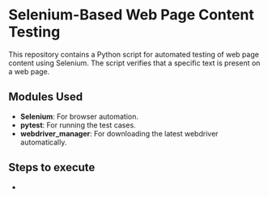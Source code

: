 # Selenium-Based Web Page Content Testing

This repository contains a Python script for automated testing of web page content using Selenium. The script verifies that a specific text is present on a web page.

## Modules Used

- **Selenium**: For browser automation.
- **pytest**: For running the test cases.
- **webdriver_manager**: For downloading the latest webdriver automatically.

## Steps to execute

- 

   
